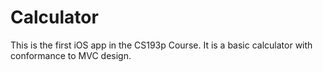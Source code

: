 # Calculator
This is the first iOS app in the CS193p Course. It is a basic calculator with conformance to MVC design.
